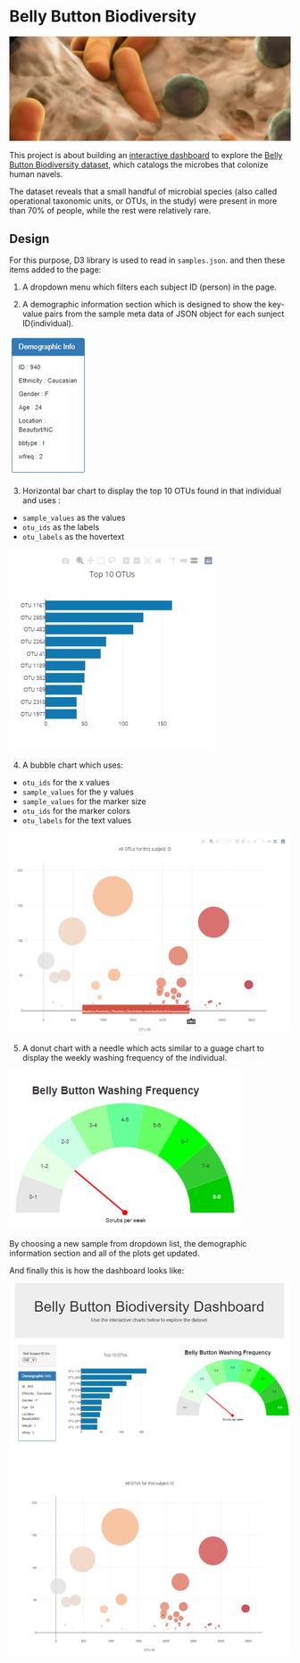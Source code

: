 # Belly Button Biodiversity

![Bacteria by filterforge.com](Images/microbes.PNG)

This project is about building an [interactive dashboard](https://helenamin.github.io/Belly-Button-Biodiversity/) to explore the [Belly Button Biodiversity dataset](http://robdunnlab.com/projects/belly-button-biodiversity/), which catalogs the microbes that colonize human navels.

The dataset reveals that a small handful of microbial species (also called operational taxonomic units, or OTUs, in the study) were present in more than 70% of people, while the rest were relatively rare.

## Design 

For this purpose, D3 library is used to read in `samples.json`. and then these items added to the page:

1. A dropdown menu which filters each subject ID (person) in the page. 

2. A demographic information section which is designed to show the key-value pairs from the sample meta data of JSON object for each sunject ID(individual).

  ![demographic information section photo](Images/demoInfo.PNG)

3. Horizontal bar chart to display the top 10 OTUs found in that individual and uses :
  * `sample_values` as the values
  * `otu_ids` as the labels
  * `otu_labels` as the hovertext

  ![bar Chart](Images/barChart.PNG)

4. A bubble chart which uses:
  * `otu_ids` for the x values
  * `sample_values` for the y values
  * `sample_values` for the marker size
  * `otu_ids` for the marker colors
  * `otu_labels` for the text values

  ![Bubble Chart](Images/bubbleChart.PNG)

5. A donut chart with a needle which acts similar to a guage chart to display the weekly washing frequency of the individual.

  ![Weekly Washing Frequency Gauge](Images/guageChart.PNG)

By choosing a new sample from dropdown list, the demographic information section and all of the plots get updated.

And finally this is how the dashboard looks like:

![Dashboard](Images/dashboard.PNG)

